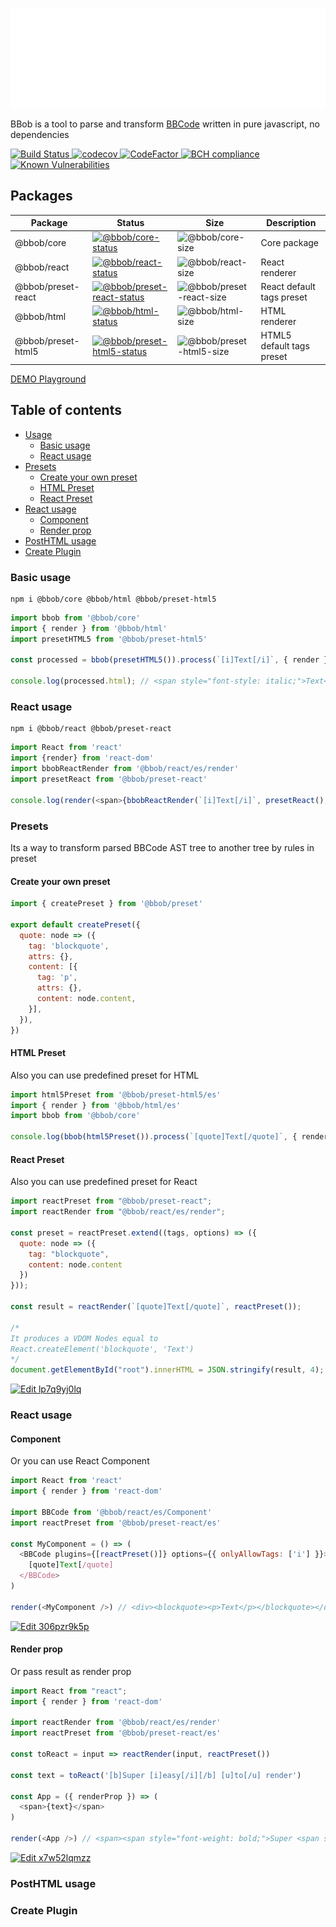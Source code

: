 
<p align="center">
  <img alt="BBob a BBCode processor" src="https://github.com/JiLiZART/bbob/blob/master/.github/logo.png?raw=true" />
</p>

BBob is a tool to parse and transform [BBCode](https://en.wikipedia.org/wiki/BBCode)
written in pure javascript, no dependencies

<a href="https://travis-ci.org/JiLiZART/bbob">
  <img src="https://travis-ci.org/JiLiZART/bbob.svg?branch=master" alt="Build Status">
</a> 
<a href="https://codecov.io/gh/JiLiZART/bbob">
  <img src="https://codecov.io/gh/JiLiZART/bbob/branch/master/graph/badge.svg" alt="codecov">
</a> 
<a href="https://www.codefactor.io/repository/github/jilizart/bbob">
  <img src="https://www.codefactor.io/repository/github/jilizart/bbob/badge" alt="CodeFactor">
</a> 
<a href="https://bettercodehub.com/">
<img src="https://bettercodehub.com/edge/badge/JiLiZART/bbob?branch=master" alt="BCH compliance">
</a> 
<a href="https://snyk.io/test/github/JiLiZART/bbob?targetFile=package.json">
  <img src="https://snyk.io/test/github/JiLiZART/bbob/badge.svg?targetFile=package.json" alt="Known Vulnerabilities">
</a>

## Packages

| Package              | Status                                                     | Size    | Description               |
|----------------------|------------------------------------------------------------|---------|---------------------------|
| @bbob/core           | [![@bbob/core-status]][@bbob/core-package]                 | ![@bbob/core-size] | Core package              |
| @bbob/react          | [![@bbob/react-status]][@bbob/react-package]               | ![@bbob/react-size]  | React renderer            |
| @bbob/preset-react   | [![@bbob/preset-react-status]][@bbob/preset-react-package] | ![@bbob/preset-react-size]  | React default tags preset |
| @bbob/html           | [![@bbob/html-status]][@bbob/html-package]                 | ![@bbob/html-size]  | HTML renderer             |
| @bbob/preset-html5   | [![@bbob/preset-html5-status]][@bbob/preset-html5-package] | ![@bbob/preset-html5-size]  | HTML5 default tags preset |

[@bbob/core-status]: https://img.shields.io/npm/v/@bbob/core.svg
[@bbob/react-status]: https://img.shields.io/npm/v/@bbob/react.svg
[@bbob/preset-react-status]: https://img.shields.io/npm/v/@bbob/preset-react.svg
[@bbob/html-status]: https://img.shields.io/npm/v/@bbob/html.svg
[@bbob/preset-html5-status]: https://img.shields.io/npm/v/@bbob/preset-html5.svg

[@bbob/core-size]: https://badgen.net/bundlephobia/minzip/@bbob/core
[@bbob/react-size]: https://badgen.net/bundlephobia/minzip/@bbob/react
[@bbob/preset-react-size]: https://badgen.net/bundlephobia/minzip/@bbob/preset-react
[@bbob/html-size]: https://badgen.net/bundlephobia/minzip/@bbob/html
[@bbob/preset-html5-size]: https://badgen.net/bundlephobia/minzip/@bbob/preset-html5


[@bbob/core-package]: https://npmjs.com/package/@bbob/core
[@bbob/react-package]: https://npmjs.com/package/@bbob/react
[@bbob/preset-react-package]: https://npmjs.com/package/@bbob/preset-react
[@bbob/html-package]: https://npmjs.com/package/@bbob/html
[@bbob/preset-html5-package]: https://npmjs.com/package/@bbob/preset-html5

[DEMO Playground](https://codepen.io/JiLiZART/full/vzMvpd)

## Table of contents
* [Usage](#usage)
  * [Basic usage](#basic-usage)
  * [React usage](#react-usage)
* [Presets](#presets)
   * [Create your own preset](#create-preset)
   * [HTML Preset](#html-preset)
   * [React Preset](#react-preset)
* [React usage](#react)
   * [Component](#react-component)
   * [Render prop](#react-render)
* [PostHTML usage](#posthtml)
* [Create Plugin](#plugin)

### Basic usage <a name="basic-usage"></a>

```shell
npm i @bbob/core @bbob/html @bbob/preset-html5
```

```js
import bbob from '@bbob/core'
import { render } from '@bbob/html'
import presetHTML5 from '@bbob/preset-html5'

const processed = bbob(presetHTML5()).process(`[i]Text[/i]`, { render })

console.log(processed.html); // <span style="font-style: italic;">Text</span>
```

### React usage <a name="react-usage"></a>

```shell
npm i @bbob/react @bbob/preset-react
```

```js
import React from 'react'
import {render} from 'react-dom'
import bbobReactRender from '@bbob/react/es/render'
import presetReact from '@bbob/preset-react'

console.log(render(<span>{bbobReactRender(`[i]Text[/i]`, presetReact(), { onlyAllowTags: ['i'] })}</span>)); // <span><span style="font-style: italic;">Text</span></span>
```

### Presets <a name="basic"></a>

Its a way to transform parsed BBCode AST tree to another tree by rules in preset

#### Create your own preset <a name="create-preset"></a>

```js
import { createPreset } from '@bbob/preset'

export default createPreset({
  quote: node => ({
    tag: 'blockquote',
    attrs: {},
    content: [{
      tag: 'p',
      attrs: {},
      content: node.content,
    }],
  }),
})
```

#### HTML Preset <a name="html-preset"></a>

Also you can use predefined preset for HTML

```js
import html5Preset from '@bbob/preset-html5/es'
import { render } from '@bbob/html/es'
import bbob from '@bbob/core'

console.log(bbob(html5Preset()).process(`[quote]Text[/quote]`, { render }).html) // <blockquote><p>Text</p></blockquote>
```

#### React Preset <a name="react-preset"></a>

Also you can use predefined preset for React

```js
import reactPreset from "@bbob/preset-react";
import reactRender from "@bbob/react/es/render";

const preset = reactPreset.extend((tags, options) => ({
  quote: node => ({
    tag: "blockquote",
    content: node.content
  })
}));

const result = reactRender(`[quote]Text[/quote]`, reactPreset());

/* 
It produces a VDOM Nodes equal to
React.createElement('blockquote', 'Text')
*/
document.getElementById("root").innerHTML = JSON.stringify(result, 4);
```

[![Edit lp7q9yj0lq](https://codesandbox.io/static/img/play-codesandbox.svg)](https://codesandbox.io/s/lp7q9yj0lq)

### React usage <a name="react"></a>

#### Component <a name="react-component"></a>

Or you can use React Component

```js
import React from 'react'
import { render } from 'react-dom'

import BBCode from '@bbob/react/es/Component'
import reactPreset from '@bbob/preset-react/es'

const MyComponent = () => (
  <BBCode plugins={[reactPreset()]} options={{ onlyAllowTags: ['i'] }}>
    [quote]Text[/quote]
  </BBCode>
)

render(<MyComponent />) // <div><blockquote><p>Text</p></blockquote></div>
```
[![Edit 306pzr9k5p](https://codesandbox.io/static/img/play-codesandbox.svg)](https://codesandbox.io/s/306pzr9k5p)


#### Render prop <a name="react-render"></a>

Or pass result as render prop

```js
import React from "react";
import { render } from 'react-dom'

import reactRender from '@bbob/react/es/render'
import reactPreset from '@bbob/preset-react/es'

const toReact = input => reactRender(input, reactPreset())

const text = toReact('[b]Super [i]easy[/i][/b] [u]to[/u] render')

const App = ({ renderProp }) => (
  <span>{text}</span>
)

render(<App />) // <span><span style="font-weight: bold;">Super <span style="font-style: italic;">easy</span></span> <span style="text-decoration: underline;">to</span> render</span>
```

[![Edit x7w52lqmzz](https://codesandbox.io/static/img/play-codesandbox.svg)](https://codesandbox.io/s/x7w52lqmzz)

### PostHTML usage <a name="posthtml"></a>

### Create Plugin <a name="plugin"></a>
